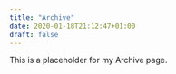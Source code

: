 ```yaml
---
title: "Archive"
date: 2020-01-18T21:12:47+01:00
draft: false
---
```


This is a placeholder for my Archive page.